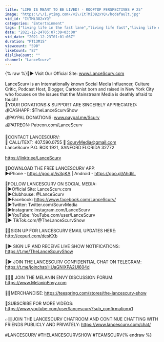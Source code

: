 ```yaml
---
title: "LIFE IS MEANT TO BE LIVED! - ROOFTOP PERSPECTIVES # 25"
image: "https:\/\/i.ytimg.com\/vi\/ItTMi382xYQ\/hqdefault.jpg"
vid_id: "ItTMi382xYQ"
categories: "Entertainment"
tags: ["living life in the fast lane","living life fast","living life of abundance"]
date: "2021-12-24T05:07:39+03:00"
vid_date: "2021-12-23T01:01:06Z"
duration: "PT13M1S"
viewcount: "590"
likeCount: "87"
dislikeCount: ""
channel: "LanceScurv"
---
```

{% raw %}🔴▶︎ Visit Our Official Site: www.LanceScurv.com<br /><br />LanceScurv is an Internationally known Social Media Influencer, Culture Critic, Podcast Host, Blogger, Cartoonist born and raised in New York City who focuses on the issues that the Mainstream Media is deathly afraid to touch! <br />🔴YOUR DONATIONS &amp; SUPPORT ARE SINCERELY APPRECIATED:  <br />💰CASHAPP: $TheLanceScurvShow<br />💰PAYPAL DONATIONS: www.paypal.me/Scurv<br />💰PATREON: Patreon.com/LanceScurv<br /><br />🔴CONTACT LANCESCURV: <br />📱 CALL/TEXT: 407.590.0755      📧 ScurvMedia@gmail.com<br />LanceScurv P.O. BOX 1921, SANFORD FLORIDA 32772<br /><br /><a rel="nofollow" target="blank" href="https://linktr.ee/LanceScurv">https://linktr.ee/LanceScurv</a><br /><br />🔴DOWNLOAD THE FREE LANCESCURV APP:<br />▶︎iPhone - <a rel="nofollow" target="blank" href="https://goo.gl/iv3qKA">https://goo.gl/iv3qKA</a> | Android - <a rel="nofollow" target="blank" href="https://goo.gl/AhdIiL">https://goo.gl/AhdIiL</a><br /><br />🔴FOLLOW LANCESCURV ON SOCIAL MEDIA:<br />🔴▶︎Official Site: LanceScurv.com<br />🔴▶︎Clubhouse: @LanceScurv<br />🔴▶︎Facebook: <a rel="nofollow" target="blank" href="https://www.facebook.com/LanceScurv/">https://www.facebook.com/LanceScurv/</a><br />🔴▶︎Twitter: Twitter.com/ScurvMedia<br />🔴▶︎Instagram: Instagram.com/LanceScurv<br />🔴▶︎YouTube: YouTube.com/user/LanceScurv<br />🔴▶︎ TikTok.com/@TheLanceScurvShow<br /><br />🔴📩SIGN UP FOR LANCESCURV EMAIL UPDATES HERE: <a rel="nofollow" target="blank" href="http://eepurl.com/desKXb">http://eepurl.com/desKXb</a><br /><br />🔴▶︎ SIGN UP AND RECEIVE LIVE SHOW NOTIFICATIONS: <a rel="nofollow" target="blank" href="https://t.me/TheLanceScurvShow">https://t.me/TheLanceScurvShow</a><br /><br />🔴▶︎ JOIN THE LANCESCURV CONFIDENTIAL CHAT ON TELEGRAM: <a rel="nofollow" target="blank" href="https://t.me/joinchat/HUaGNIXPA2Ul604d">https://t.me/joinchat/HUaGNIXPA2Ul604d</a><br /><br />🔴👉🏽 JOIN THE MELANIN ENVY DISCUSSION FORUM: <a rel="nofollow" target="blank" href="https://www.MelaninEnvy.com">https://www.MelaninEnvy.com</a><br /><br />🔴👕MERCHANDISE: <a rel="nofollow" target="blank" href="https://teespring.com/stores/the-lancescurv-show">https://teespring.com/stores/the-lancescurv-show</a><br /><br />🔴SUBSCRIBE FOR MORE VIDEOS: <a rel="nofollow" target="blank" href="https://www.youtube.com/user/lancescurv?sub_confirmation=1">https://www.youtube.com/user/lancescurv?sub_confirmation=1</a><br /><br />👉🏽JOIN THE LANCESCURV CHATROOM AND CONTINUE CHATTING WITH FRIENDS PUBLICLY AND PRIVATELY: <a rel="nofollow" target="blank" href="https://www.lancescurv.com/chat/">https://www.lancescurv.com/chat/</a><br /><br />#LANCESCURV #THELANCESCURVSHOW #TEAMSCURV{% endraw %}
